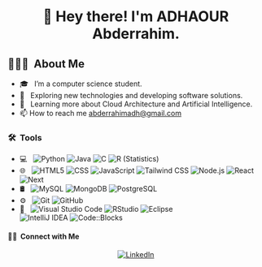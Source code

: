 <h1><p align="center">👋 Hey there! I'm ADHAOUR Abderrahim.</p></h1>

<h2> 👨🏻‍💻 &nbsp;About Me </h2>

- 🎓 &nbsp; I’m a computer science student.
- 🤔 &nbsp; Exploring new technologies and developing software solutions.
- 🌱 &nbsp; Learning more about Cloud Architecture and Artificial Intelligence.
- 📫 How to reach me abderrahimadh@gmail.com

<h3> 🛠 &nbsp;Tools</h3>

- 💻 &nbsp;
  ![Python](https://img.shields.io/badge/-Python-333333?style=flat&logo=python)
  ![Java](https://img.shields.io/badge/-Java-333333?style=flat&logo=Java&logoColor=007396)
  ![C](https://img.shields.io/badge/-C-333333?style=flat&logo=C%2B%2B&logoColor=00599C)
  ![R (Statistics)](https://img.shields.io/badge/-R-333333?style=flat&logo=R&logoColor=276DC3)
- 🌐 &nbsp;
  ![HTML5](https://img.shields.io/badge/-HTML5-333333?style=flat&logo=HTML5)
  ![CSS](https://img.shields.io/badge/-CSS-333333?style=flat&logo=CSS3&logoColor=1572B6)
  ![JavaScript](https://img.shields.io/badge/-JavaScript-333333?style=flat&logo=javascript)
  ![Tailwind CSS](https://img.shields.io/badge/-TailwindCSS-333333?style=flat&logo=tailwindcss)
  ![Node.js](https://img.shields.io/badge/-Node.js-333333?style=flat&logo=node.js)
  ![React](https://img.shields.io/badge/-React-333333?style=flat&logo=react)
  ![Next](https://img.shields.io/badge/-Next-333333?style=flat&logo=next)
- 🛢 &nbsp;
  ![MySQL](https://img.shields.io/badge/-MySQL-333333?style=flat&logo=mysql)
  ![MongoDB](https://img.shields.io/badge/-MongoDB-333333?style=flat&logo=mongodb)
  ![PostgreSQL](https://img.shields.io/badge/-PostgreSQL-333333?style=flat&logo=postgresql)
- ⚙️ &nbsp;
  ![Git](https://img.shields.io/badge/-Git-333333?style=flat&logo=git)
  ![GitHub](https://img.shields.io/badge/-GitHub-333333?style=flat&logo=github)
- 🔧 &nbsp;
  ![Visual Studio Code](https://img.shields.io/badge/-Visual%20Studio%20Code-333333?style=flat&logo=visual-studio-code&logoColor=007ACC)
  ![RStudio](https://img.shields.io/badge/-RStudio-333333?style=flat&logo=rstudio)
  ![Eclipse](https://img.shields.io/badge/-Eclipse-333333?style=flat&logo=eclipse-ide&logoColor=2C2255)   
  ![IntelliJ IDEA](https://img.shields.io/badge/-IntelliJIDEA-333333?style=flat&logo=intellijidea)
  ![Code::Blocks](https://img.shields.io/badge/-Code::Blocks-333333?style=flat&logo=codeblocks)

<h4> 🤝🏻 &nbsp;Connect with Me </h4>

<p align="center">
<a href="https://www.linkedin.com/in/abderrahim-adhaour-079b39278/"><img alt="LinkedIn" src="https://img.shields.io/badge/LinkedIn-Abderrahim%20ADHAOUR%20-blue?style=flat-square&logo=linkedin"></a>
</p>
